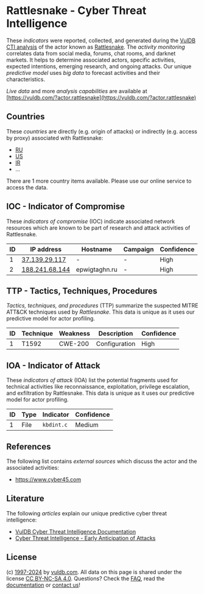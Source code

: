 # Rattlesnake - Cyber Threat Intelligence

These _indicators_ were reported, collected, and generated during the [VulDB CTI analysis](https://vuldb.com/?kb.cti) of the actor known as [Rattlesnake](https://vuldb.com/?actor.rattlesnake). The _activity monitoring_ correlates data from social media, forums, chat rooms, and darknet markets. It helps to determine associated actors, specific activities, expected intentions, emerging research, and ongoing attacks. Our unique _predictive model_ uses _big data_ to forecast activities and their characteristics.

_Live data_ and more _analysis capabilities_ are available at [https://vuldb.com/?actor.rattlesnake](https://vuldb.com/?actor.rattlesnake)

## Countries

These _countries_ are directly (e.g. origin of attacks) or indirectly (e.g. access by proxy) associated with Rattlesnake:

* [RU](https://vuldb.com/?country.ru)
* [US](https://vuldb.com/?country.us)
* [IR](https://vuldb.com/?country.ir)
* ...

There are 1 more country items available. Please use our online service to access the data.

## IOC - Indicator of Compromise

These _indicators of compromise_ (IOC) indicate associated network resources which are known to be part of research and attack activities of Rattlesnake.

ID | IP address | Hostname | Campaign | Confidence
-- | ---------- | -------- | -------- | ----------
1 | [37.139.29.117](https://vuldb.com/?ip.37.139.29.117) | - | - | High
2 | [188.241.68.144](https://vuldb.com/?ip.188.241.68.144) | epwigtaghn.ru | - | High

## TTP - Tactics, Techniques, Procedures

_Tactics, techniques, and procedures_ (TTP) summarize the suspected MITRE ATT&CK techniques used by _Rattlesnake_. This data is unique as it uses our predictive model for actor profiling.

ID | Technique | Weakness | Description | Confidence
-- | --------- | -------- | ----------- | ----------
1 | T1592 | CWE-200 | Configuration | High

## IOA - Indicator of Attack

These _indicators of attack_ (IOA) list the potential fragments used for technical activities like reconnaissance, exploitation, privilege escalation, and exfiltration by Rattlesnake. This data is unique as it uses our predictive model for actor profiling.

ID | Type | Indicator | Confidence
-- | ---- | --------- | ----------
1 | File | `kbdint.c` | Medium

## References

The following list contains _external sources_ which discuss the actor and the associated activities:

* https://www.cyber45.com

## Literature

The following _articles_ explain our unique predictive cyber threat intelligence:

* [VulDB Cyber Threat Intelligence Documentation](https://vuldb.com/?kb.cti)
* [Cyber Threat Intelligence - Early Anticipation of Attacks](https://www.scip.ch/en/?labs.20201022)

## License

(c) [1997-2024](https://vuldb.com/?kb.changelog) by [vuldb.com](https://vuldb.com/?kb.about). All data on this page is shared under the license [CC BY-NC-SA 4.0](https://creativecommons.org/licenses/by-nc-sa/4.0/). Questions? Check the [FAQ](https://vuldb.com/?kb.faq), read the [documentation](https://vuldb.com/?kb) or [contact us](https://vuldb.com/?contact)!
